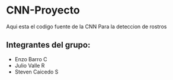 # CNN-Proyecto
Aqui esta el codigo fuente de la CNN Para la deteccion de rostros 

## Integrantes del grupo:
- Enzo Barro C
- Julio Valle R
- Steven Caicedo S
